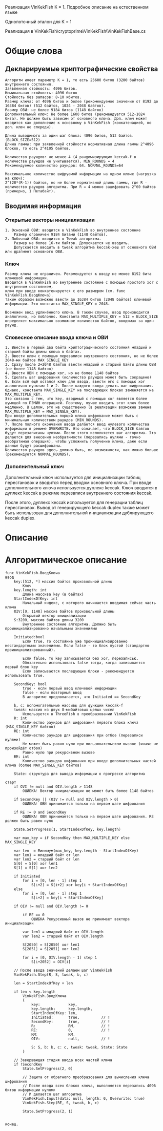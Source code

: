 ﻿Реализация VinKekFish K = 1. Подробное описание на естественном языке

Однопоточный эталон для K = 1

Реализация в
VinKekFish\cryptoprime\VinKekFish\VinKekFishBase.cs

# Общие слова

## Декларируемые криптографические свойства

	Алгоритм имеет параметр K = 1, то есть 25600 битов (3200 байтов) внутреннего состояния.
	Заявленная стойкость: 4096 битов.
	Номинальная стойкость: 4096 битов
	Стойкость без запасов: 8-10 кбитов.
	Размер ключа: от 4096 битов и более (рекомендуемое значение от 8192 до 16384 битов) (512 байтов, 1024 - 2048 байтов).
	Размер ОВИ: не более 9184 битов (1148 байтов)
	Дополнительный ключ: Не более 1600 битов (рекомендуется 512-1024 бита). Не должен быть зависим от основного ключа. Доп. ключ может вводится как дополнение к основному в VinKekFish (конкатенацией, но доп. ключ не спереди).

	Длина выводимого за один шаг блока: 4096 битов, 512 байтов. (BLOCK_SIZE=512)
	Длина гаммы: при заявленной стойкости нормативная длина гаммы 2^4096 блоков, то есть 2^4105 байтов.
	
	Количество раундов: не менее 4 (4 рандомизирующих keccak-f в количестве раундов не учитывается). MIN_ROUNDS = 4
	Рекомендуемое количество раундов: 64. NORMAL_ROUNDS=64
	
	Максимальное количество шифруемой информации на одном ключе (нагрузка на ключ):
	2^(20*(R-1)) байтов, но не более нормативной длины гаммы, где R - количество раундов алгоритма. При R = 4 можно зашифровать 2^60 байтов (примерно, 1 Петабайт).


## Вводимая информация

### Открытые векторы инициализации
	1. Основной ОВИ: вводится в VinKekFish во внутреннее состояние
		Размер ограничен 9184 битами (1148 байтов).
	2. Побочный ОВИ: вводится в Tweak алгоритма.
		Размер не более 16-ти байтов. Допускается не вводить.
		Допускается вводить в tweak алгоритма keccak-хеш от основного ОВИ или фрагмент основного ОВИ.

### Ключ
	Размер ключа не ограничен. Рекомендуется к вводу не менее 8192 бита ключевой информации.
	Вводится в VinKekFish во внутреннее состояние с помощью простого xor с внутренним состоянием,
	ключ при вводе конкатенируется с его размером (см. func VinKekFish.ВводКлюча).
	Таким образом возможно ввести до 16384 битов (2048 байтов) ключевой информации. Это константа MAX_SINGLE_KEY = 2048.

	Возможен ввод удлинённого ключа. В таком случае, ввод производится аналогично, но поблочно. Константа MAX_MULTIPLE_KEY = 512 = BLOCK_SIZE определяет максимально возможное количество байтов, вводимых за один раунд.
	
### Словесное описание ввода ключа и ОВИ
	1. Ввести в первый два байта криптографического состояния младший и старший байты длины ключа в байтах.
	2. Ввести ключ с помощью перезаписи внутреннего состояния, но не более 2048-ми байтов MAX_SINGLE_KEY
	3. Сразу после 2+2048 байтов ввести младший и старший байты длины ОВИ (не более 1148 байтов)
	4. Ввести ОВИ с помощью xor, но не более 1148 байтов
	5. Сделать шаг шифрования (количество раундов может быть сокращено)
	6. Если всё ещё остался ключ для ввода, ввести его с помощью xor аналогично пунктам 1 и 2. После каждого ввода делать шаг шифрования. Однако, константа MAX_SINGLE_KEY на последующих блоках заменяется на MAX_MULTIPLE_KEY.
	Это связано с тем, что key, вводимый с помощью xor является более шумящей по ПЭМИН операцией. Поэтому, лучше вводить этот ключ более медленно. В целом, это не существенно (в реализации возможна замена MAX_MULTIPLE_KEY = MAX_SINGLE_KEY).
	При вводе дополнительных порций ключа шифрование может быть с минимальным количеством раундов (MIN_ROUNDS).
	7. После полного окончания ввода делается ввод нулевого количества информации в режиме OVERWRITE. Это означает, что BLOCK_SIZE байтов будут перезаписаны нулями. После этого исполняется шаг алгоритма. Это делается для внесения необратимости (перезапись нулями - точно необратимая операция), чтобы усложнить получение ключа, даже если данные будут расшифрованы.
	Количество раундов здесь должно быть, по возможности, как можно больше (рекомендуется NORMAL_ROUNDS).

### Дополнительный ключ
Дополнительный ключ используется для инициализации таблиц перестановок и вводится перед вводом основного ключа.
При вводе дополнительного ключа используется дуплекс keccak.
Ключ вводится в дуплекс keccak в режиме перезаписи внутреннего состояния keccak.

После этого, дуплекс keccak используется для генерации таблиц перестановок.
Вывод от генерирующего keccak duplex также может быть использован для дополнительной инициализации дублирующего keccak duplex.


# Описание

# Алгоритмическое описание

	func VinKekFish.ВводКлюча
	ввод
		key:[512, *] массив байтов произвольной длины
			Ключ
		key.length: int
			Длина массива key (в байтах)
		StartIndexOfKey: int
			Начальный индекс, с которого начинается вводимая сейчас часть ключа
		OIV:[0, 1148] массив байтов произвольной длины
			Открытый вектор инициализации
		S:3200, массив байтов длины 3200
			Внутреннее состояние алгоритма. Должно быть проинициализированно начальными значениями
	
		Initiated:bool
			Если true, то состояние уже проинициализированно нестандартными значениями. Если false - то блок пустой (стандартно проинициализированный).
			
			Если false, то key записывается без xor, перезаписью.
			Обязательно использовать false тогда, когда записывается первый блок key
			Если записываются последующие блоки - рекомендуется использовать true.

		SecondKey: bool
			true - если первый ввод ключевой информации
			false - если повторный ввод
			В алгоритме предполагается, что Initiated == SecondKey

		b, c: вспомогательные массивы для функции keccak-f
		tweak: массив из двух 8-мибайтовых целых чисел
			Используется в ThreeFish в преобразовании VinKekFish
		R: int
			Количество раундов для шифрования первого блока ключа (MAX_SINGLE_KEY байтов)
		RE: int
			Количество раундов для шифрования при отбое (перезаписи нулями)
			Не может быть равно нулю при пользовательском вызове (иначе не произойдёт отбоя)
			Равно нулю при рекурсивном вызове
		RM: int
			Количество раундов шифрования при вводе дополнительных частей ключа (более MAX_SINGLE_KEY байтов)

		State: структура для вывода информации о прогрессе алгоритма

	старт
		if OVI != null and OIV.length > 1148
			ОШИБКА! Вектор инициализации не может быть более 1148 байтов
			
		if SecondKey || (OIV != null and OIV.length > 0)
			ОШИБКА! ОВИ принимается только на первом шаге шифрования

		if RE != 0 and SecondKey
			ОШИБКА! ОВИ принимается только на первом шаге шифрования. RE должен быть равен нулю

		State.SetProgress(1, StartIndexOfKey, key.length)

		var max_key = if SecondKey then MAX_MULTIPLE_KEY else MAX_SINGLE_KEY

		var len  = Минимум(max_key, key.length - StartIndexOfKey)
		var len1 = младший байт от len
		var len2 = старший байт от len
		S[0] = S[0] xor len1
		S[1] = S[1] xor len2
		
		if Initiated
			for i = [0, len - 1] step 1
				S[i+2] = S[i+2] xor key[i + StartIndexOfKey]
		else
			for i = [0, len - 1] step 1
				S[i+2] = key[i + StartIndexOfKey]
	
		if OIV != null and OIV.length != 0
		
			if RE == 0
				ОШИБКА Рекурсивный вызов не принимает вектора инициализации

			var len1 = младший байт от OIV.length
			var len2 = старший байт от OIV.length
	
			S[2050] = S[2050] xor len1
			S[2051] = S[2051] xor len2
	
			for i = [0, OIV.length - 1] step 1
				S[i+2052] = OIV[i]

		// После ввода значений делаем шаг VinKekFish
		VinKekFish.Step(R, S, tweak, b, c)

		len = StartIndexOfKey + len

		if len < key.length
			VinKekFish.ВводКлюча
			(
				key: 			 key,
				key.length: 	 key.length,
				StartIndexOfKey: len,
				Initiated: 		 true,			// !
				SecondKey:		 true,			// !
				R:				 RM,			// !
				RE: 			 0,				// !
				RM:				 RM,
				OIV: 			 null,			// !

				S: S, b: b, c: c, tweak: tweak, State: State
			)

		// Завершающая стадия ввода всех частей ключа
		if !SecondKey
			State.SetProgress(2, 0)

			// Защита от обратного преобразования для вычисления ключа шифрования
			// После ввода всех блоков ключа, выполняется перезапись 4096 битов информации нулями
			// И делается шаг алгоритма
			VinKekFish.Input(data: null, length: 0, Overwrite: true)
			VinKekFish.Step(RE, S, tweak, b, c)
			
			State.SetProgress(2, 1)


	конец.
